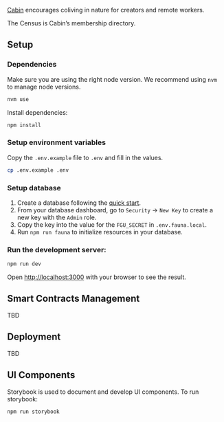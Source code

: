 [Cabin](https://www.cabin.city) encourages coliving in nature for creators and remote workers.

The Census is Cabin’s membership directory.

## Setup

### Dependencies

Make sure you are using the right node version. We recommend using `nvm` to manage node versions.

```bash
nvm use
```

Install dependencies:

```bash
npm install
```

### Setup environment variables

Copy the `.env.example` file to `.env` and fill in the values.

```bash
cp .env.example .env
```

### Setup database

1. Create a database following the [quick start](https://docs.fauna.com/fauna/current/learn/quick_start/quick_start).
2. From your database dashboard, go to `Security` -> `New Key` to create a new key with the `Admin` role.
3. Copy the key into the value for the `FGU_SECRET` in `.env.fauna.local`.
4. Run `npm run fauna` to initialize resources in your database.

### Run the development server:

```bash
npm run dev
```

Open [http://localhost:3000](http://localhost:3000) with your browser to see the result.

## Smart Contracts Management

TBD

## Deployment

TBD

## UI Components

Storybook is used to document and develop UI components. To run storybook:

```bash
npm run storybook
```
